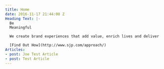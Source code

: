 ```yaml
---
title: Home
date: 2016-11-17 21:44:00 Z
Heading Text: |-
  Be
  Meaningful

  We create brand experiences that add value, enrich lives and deliver results for your business.

  [Find Out How](http://www.sjp.com/approach/)
Articles:
- post: Joe Test Article
- post: Test Article
---
```


